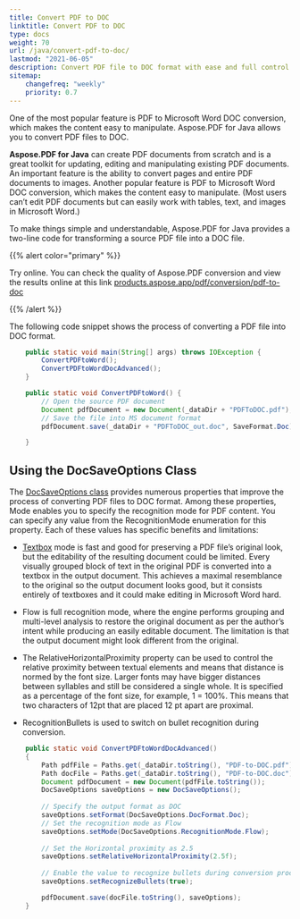 ```yaml
---
title: Convert PDF to DOC 
linktitle: Convert PDF to DOC
type: docs
weight: 70
url: /java/convert-pdf-to-doc/
lastmod: "2021-06-05"
description: Convert PDF file to DOC format with ease and full control with Aspose.PDF for Java. Learn more how to tune up Microsoft Word Doc file to PDF conversion.
sitemap:
    changefreq: "weekly"
    priority: 0.7
---
```


One of the most popular feature is PDF to Microsoft Word DOC conversion, which makes the content easy to manipulate. Aspose.PDF for Java allows you to convert PDF files to DOC.

**Aspose.PDF for Java** can create PDF documents from scratch and is a great toolkit for updating, editing and manipulating existing PDF documents. An important feature is the ability to convert pages and entire PDF documents to images. Another popular feature is PDF to Microsoft Word DOC conversion, which makes the content easy to manipulate. (Most users can’t edit PDF documents but can easily work with tables, text, and images in Microsoft Word.)

To make things simple and understandable, Aspose.PDF for Java provides a two-line code for transforming a source PDF file into a DOC file. 

{{% alert color="primary" %}}

Try online. You can check the quality of Aspose.PDF conversion and view the results online at this link [products.aspose.app/pdf/conversion/pdf-to-doc](https://products.aspose.app/pdf/conversion/pdf-to-doc)

{{% /alert %}}

The following code snippet shows the process of converting a PDF file into DOC format.

```java
    public static void main(String[] args) throws IOException {
        ConvertPDFtoWord();
        ConvertPDFtoWordDocAdvanced();
    }

    public static void ConvertPDFtoWord() {
        // Open the source PDF document
        Document pdfDocument = new Document(_dataDir + "PDFToDOC.pdf");
        // Save the file into MS document format
        pdfDocument.save(_dataDir + "PDFToDOC_out.doc", SaveFormat.Doc);

    }
```

## Using the DocSaveOptions Class 

The [DocSaveOptions class](https://apireference.aspose.com/pdf/java/com.aspose.pdf/DocSaveOptions) provides numerous properties that improve the process of converting PDF files to DOC format. Among these properties, Mode enables you to specify the recognition mode for PDF content. You can specify any value from the RecognitionMode enumeration for this property. Each of these values has specific benefits and limitations:

- [Textbox](https://apireference.aspose.com/pdf/java/com.aspose.pdf/TextBoxField) mode is fast and good for preserving a PDF file’s original look, but the editability of the resulting document could be limited. Every visually grouped block of text in the original PDF is converted into a textbox in the output document. This achieves a maximal resemblance to the original so the output document looks good, but it consists entirely of textboxes and it could make editing in Microsoft Word hard.

- Flow is full recognition mode, where the engine performs grouping and multi-level analysis to restore the original document as per the author’s intent while producing an easily editable document. The limitation is that the output document might look different from the original.

- The RelativeHorizontalProximity property can be used to control the relative proximity between textual elements and means that distance is normed by the font size. Larger fonts may have bigger distances between syllables and still be considered a single whole. It is specified as a percentage of the font size, for example, 1 = 100%. This means that two characters of 12pt that are placed 12 pt apart are proximal.

- RecognitionBullets is used to switch on bullet recognition during conversion.

```java
    public static void ConvertPDFtoWordDocAdvanced()
    {
        Path pdfFile = Paths.get(_dataDir.toString(), "PDF-to-DOC.pdf");
        Path docFile = Paths.get(_dataDir.toString(), "PDF-to-DOC.doc");
        Document pdfDocument = new Document(pdfFile.toString());        
        DocSaveOptions saveOptions = new DocSaveOptions();
        
        // Specify the output format as DOC
        saveOptions.setFormat(DocSaveOptions.DocFormat.Doc);
        // Set the recognition mode as Flow
        saveOptions.setMode(DocSaveOptions.RecognitionMode.Flow);
        
        // Set the Horizontal proximity as 2.5
        saveOptions.setRelativeHorizontalProximity(2.5f);
        
        // Enable the value to recognize bullets during conversion process
        saveOptions.setRecognizeBullets(true);

        pdfDocument.save(docFile.toString(), saveOptions);
    }
```
